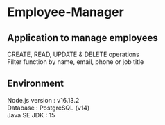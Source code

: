 # Employee-Manager
## Application to manage employees  </br>
CREATE, READ, UPDATE & DELETE operations  </br>
Filter function by name, email, phone or job title </br>
## Environment
Node.js version : v16.13.2 </br>
Database : PostgreSQL (v14)  </br>
Java SE JDK : 15
